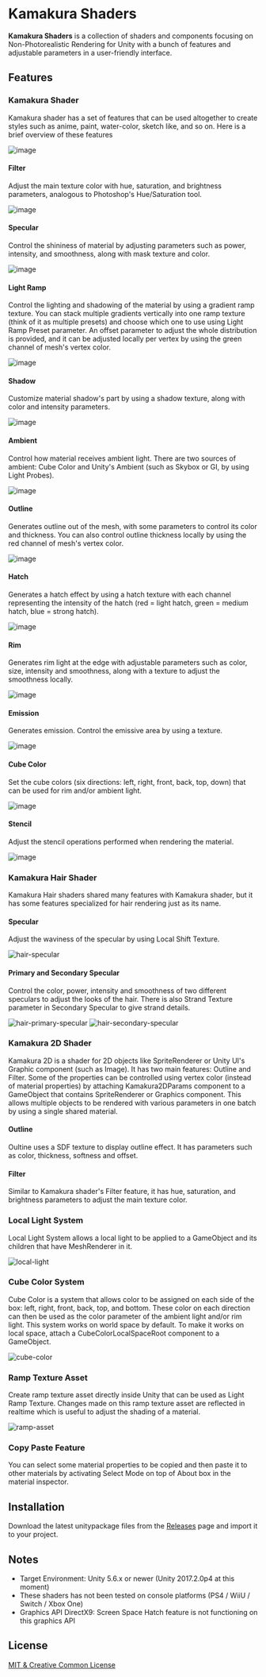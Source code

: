 Kamakura Shaders
================

**Kamakura Shaders** is a collection of shaders and components focusing on Non-Photorealistic Rendering for Unity with a bunch of features and adjustable parameters in a user-friendly interface.


Features
--------

### Kamakura Shader
Kamakura shader has a set of features that can be used altogether to create styles such as anime, paint, water-color, sketch like, and so on. Here is a brief overview of these features

![image](https://cdn-ak2.f.st-hatena.com/images/fotolife/m/mu4ma6/20170830/20170830111300.png)

#### Filter
Adjust the main texture color with hue, saturation, and brightness parameters, analogous to Photoshop's Hue/Saturation tool.

![image](https://cdn-ak.f.st-hatena.com/images/fotolife/m/mu4ma6/20170830/20170830111325.png)

#### Specular
Control the shininess of material by adjusting parameters such as power, intensity, and smoothness, along with mask texture and color.

![image](https://cdn-ak.f.st-hatena.com/images/fotolife/m/mu4ma6/20170830/20170830111348.png)

#### Light Ramp
Control the lighting and shadowing of the material by using a gradient ramp texture. You can stack multiple gradients vertically into one ramp texture (think of it as multiple presets) and choose which one to use using Light Ramp Preset parameter. An offset parameter to adjust the whole distribution is provided, and it can be adjusted locally per vertex by using the green channel of mesh's vertex color.

![image](https://cdn-ak.f.st-hatena.com/images/fotolife/m/mu4ma6/20170830/20170830111417.png)

#### Shadow
Customize material shadow's part by using a shadow texture, along with color and intensity parameters.

![image](https://cdn-ak.f.st-hatena.com/images/fotolife/m/mu4ma6/20170830/20170830111552.png)

#### Ambient
Control how material receives ambient light. There are two sources of ambient: Cube Color and Unity's Ambient (such as Skybox or GI, by using Light Probes).

![image](https://cdn-ak.f.st-hatena.com/images/fotolife/m/mu4ma6/20170830/20170830111612.png)

#### Outline
Generates outline out of the mesh, with some parameters to control its color and thickness. You can also control outline thickness locally by using the red channel of mesh's vertex color.

![image](https://cdn-ak.f.st-hatena.com/images/fotolife/m/mu4ma6/20170830/20170830111632.png)

#### Hatch
Generates a hatch effect by using a hatch texture with each channel representing the intensity of the hatch (red = light hatch, green = medium hatch, blue = strong hatch).

![image](https://cdn-ak.f.st-hatena.com/images/fotolife/m/mu4ma6/20170830/20170830111650.png)

#### Rim
Generates rim light at the edge with adjustable parameters such as color, size, intensity and smoothness, along with a texture to adjust the smoothness locally.

![image](https://cdn-ak.f.st-hatena.com/images/fotolife/m/mu4ma6/20170830/20170830111706.png)

#### Emission
Generates emission. Control the emissive area by using a texture.

![image](https://cdn-ak.f.st-hatena.com/images/fotolife/m/mu4ma6/20170830/20170830111720.png)

#### Cube Color
Set the cube colors (six directions: left, right, front, back, top, down) that can be used for rim and/or ambient light.

![image](https://cdn-ak.f.st-hatena.com/images/fotolife/m/mu4ma6/20170830/20170830112636.png)

#### Stencil
Adjust the stencil operations performed when rendering the material.

![image](https://cdn-ak.f.st-hatena.com/images/fotolife/m/mu4ma6/20170830/20170830111755.png)

### Kamakura Hair Shader
Kamakura Hair shaders shared many features with Kamakura shader, but it has some features specialized for hair rendering just as its name.

#### Specular
Adjust the waviness of the specular by using Local Shift Texture.

![hair-specular](https://user-images.githubusercontent.com/2058959/34143250-1cc156b0-e4cf-11e7-9128-daac8f96684c.gif)

#### Primary and Secondary Specular
Control the color, power, intensity and smoothness of two different speculars to adjust the looks of the hair. There is also Strand Texture parameter in Secondary Specular to give strand details.

![hair-primary-specular](https://user-images.githubusercontent.com/2058959/34143155-a77b09b4-e4ce-11e7-9be6-378437e51483.gif)
![hair-secondary-specular](https://user-images.githubusercontent.com/2058959/34143156-a7991094-e4ce-11e7-9034-a6ee94818753.gif)

### Kamakura 2D Shader
Kamakura 2D is a shader for 2D objects like SpriteRenderer or Unity UI's Graphic component (such as Image). It has two main features: Outline and Filter. Some of the properties can be controlled using vertex color (instead of material properties) by attaching Kamakura2DParams component to a GameObject that contains SpriteRenderer or Graphics component. This allows multiple objects to be rendered with various parameters in one batch by using a single shared material.

#### Outline
Oultine uses a SDF texture to display outline effect. It has parameters such as color, thickness, softness and offset.

#### Filter
Similar to Kamakura shader's Filter feature, it has hue, saturation, and brightness parameters to adjust the main texture color.

### Local Light System
Local Light System allows a local light to be applied to a GameObject and its children that have MeshRenderer in it.

![local-light](https://user-images.githubusercontent.com/2058959/34143425-fb4c15aa-e4cf-11e7-86b4-954ec2a09fc9.gif)

### Cube Color System
Cube Color is a system that allows color to be assigned on each side of the box: left, right, front, back, top, and bottom. These color on each direction can then be used as the color parameter of the ambient light and/or rim light. This system works on world space by default. To make it works on local space, attach a CubeColorLocalSpaceRoot component to a GameObject.

![cube-color](https://user-images.githubusercontent.com/2058959/34143656-207cdbce-e4d1-11e7-8bfb-807d3eeb59e0.gif)

### Ramp Texture Asset
Create ramp texture asset directly inside Unity that can be used as Light Ramp Texture. Changes made on this ramp texture asset are reflected in realtime which is useful to adjust the shading of a material.

![ramp-asset](https://user-images.githubusercontent.com/2058959/34143917-7eb94f0a-e4d2-11e7-94f4-5df2f868651b.gif)

### Copy Paste Feature
You can select some material properties to be copied and then paste it to other materials by activating Select Mode on top of About box in the material inspector.

Installation
------------

Download the latest unitypackage files from the [Releases] page and import it to your project.

[Releases]: https://github.com/kayac/kamakura-shaders/releases

Notes
-----
- Target Environment: Unity 5.6.x or newer (Unity 2017.2.0p4 at this moment)
- These shaders has not been tested on console platforms (PS4 / WiiU / Switch / Xbox One)
- Graphics API DirectX9: Screen Space Hatch feature is not functioning on this graphics API

License
-------

[MIT & Creative Common License](LICENSE.md)
